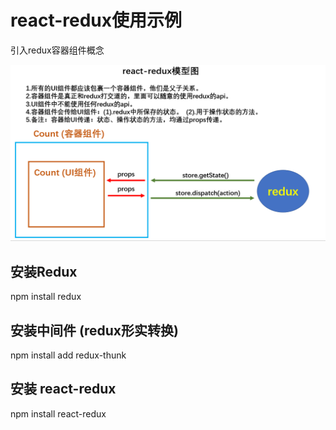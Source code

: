 # react-redux使用示例
引入redux容器组件概念

![react-redux原理](react-redux模型图.png)

## 安装Redux
npm install redux

## 安装中间件 (redux形实转换)
npm install add redux-thunk


## 安装 react-redux
npm install react-redux



